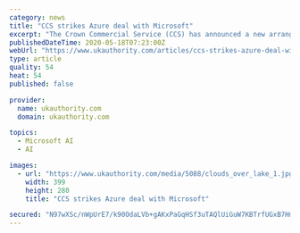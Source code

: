 ```yaml
---
category: news
title: "CCS strikes Azure deal with Microsoft"
excerpt: "The Crown Commercial Service (CCS) has announced a new arrangement with Microsoft for discounted pricing and beneficial terms for public sector organisations to use Azure Cloud Services. It said the deal has been agreed as an addendum to the existing Digital Transformation Arrangement (DTA) with the company,"
publishedDateTime: 2020-05-18T07:23:00Z
webUrl: "https://www.ukauthority.com/articles/ccs-strikes-azure-deal-with-microsoft/"
type: article
quality: 54
heat: 54
published: false

provider:
  name: ukauthority.com
  domain: ukauthority.com

topics:
  - Microsoft AI
  - AI

images:
  - url: "https://www.ukauthority.com/media/5088/clouds_over_lake_1.jpg"
    width: 399
    height: 280
    title: "CCS strikes Azure deal with Microsoft"

secured: "N97wXSc/nWpUrE7/k90OdaLVb+gAKxPaGqHSf3uTAQlUiGuW7KBTrfUGxB7Hm6iL1UansRxjgOYcMUryd6xdItGeTuUsEx9WWGBqUR2KaSHociKuGfiefnecVUjnsuIWkVBY8Rm8tvIPC5w+RsaOSqz53MxSI4xp8ejHkiJvqo/ta/MuQaOp3AiooO+FNg9IMPdHhuYpjh65Xyh+b87+LCiuP0SbAJGxr15jMLv1qzaVVme9fosiugeUrBy0aK9L2Z4GCORfBP1Jzy0S8bHcD9r/yethAlxO7aqa0ecv38OrvfKLVBKtyHZSvmuZuBNDNYVHIZ3UrCx2bZn/moT8kSmiZVQAmkgPUogWo3/9qAtalhcrr3dmb+wKgZMGpzKx8iBbRcTd9rPrzyV+06fS0acqpZg0ks4N1Eadt726qy02Ba4MwZLy4vAu6YCwq96yy31aAvsvt1cyyf2+uedi1r23dwZq9XV09vN4qkqIcOs=;lxCb9xETKrlGKVl51Rziag=="
---
```


